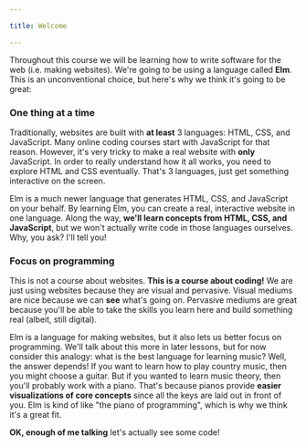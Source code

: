 ```yaml
---

title: Welcome

---
```


Throughout this course we will be learning how to write software for the web (i.e. making websites). We're going to be using a language called **Elm**. This is an unconventional choice, but here's why we think it's going to be great:

### One thing at a time

Traditionally, websites are built with **at least** 3 languages: HTML, CSS, and JavaScript. Many online coding courses start with JavaScript for that reason. However, it's very tricky to make a real website with **only** JavaScript. In order to really understand how it all works, you need to explore HTML and CSS eventually. That's 3 languages, just get something interactive on the screen.

Elm is a much newer language that generates HTML, CSS, and JavaScript on your behalf. By learning Elm, you can create a real, interactive website in one language. Along the way, **we'll learn concepts from HTML, CSS, and JavaScript**, but we won't actually write code in those languages ourselves. Why, you ask? I'll tell you!

### Focus on programming

This is not a course about websites. **This is a course about coding!** We are just using websites because they are visual and pervasive. Visual mediums are nice because we can **see** what's going on. Pervasive mediums are great because you'll be able to take the skills you learn here and build something real (albeit, still digital).

Elm is a language for making websites, but it also lets us better focus on programming. We'll talk about this more in later lessons, but for now consider this analogy: what is the best language for learning music? Well, the answer depends! If you want to learn how to play country music, then you might choose a guitar. But if you wanted to learn music theory, then you'll probably work with a piano. That's because pianos provide **easier visualizations of core concepts** since all the keys are laid out in front of you. Elm is kind of like "the piano of programming", which is why we think it's a great fit.

**OK, enough of me talking** let's actually see some code!

